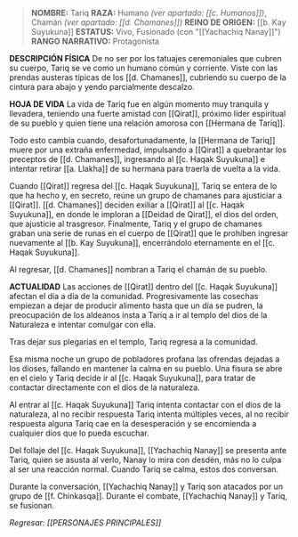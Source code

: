 > **NOMBRE:** Tariq
> **RAZA:** Humano _(ver apartado: [[c. Humanos]])_, Chamán _(ver apartado: [[d. Chamanes]])_
> **REINO DE ORIGEN:** [[b. Kay Suyukuna]]
> **ESTATUS:** Vivo, Fusionado (con "[[Yachachiq Nanay]]")
> **RANGO NARRATIVO:** Protagonista

**DESCRIPCIÓN FÍSICA**
De no ser por los tatuajes ceremoniales que cubren su cuerpo, Tariq se ve como un humano común y corriente. Viste con las prendas austeras típicas de los [[d. Chamanes]], cubriendo su cuerpo de la cintura para abajo y yendo parcialmente descalzo.

**HOJA DE VIDA**
La vida de Tariq fue en algún momento muy tranquila y llevadera, teniendo una fuerte amistad con [[Qirat]], próximo líder espiritual de su pueblo y quien tiene una relación amorosa con [[Hermana de Tariq]].

Todo esto cambia cuando, desafortunadamente, la [[Hermana de Tariq]] muere por una extraña enfermedad, impulsando a [[Qirat]] a quebrantar los preceptos de [[d. Chamanes]], ingresando al [[c. Haqak Suyukuna]] e intentar retirar [[a. Llakha]] de su hermana para traerla de vuelta a la vida.

Cuando [[Qirat]] regresa del [[c. Haqak Suyukuna]], Tariq se entera de lo que ha hecho y, en secreto, reúne un grupo de chamanes para ajusticiar a [[Qirat]]. [[d. Chamanes]] deciden exiliar a [[Qirat]] al [[c. Haqak Suyukuna]], en donde le imploran a [[Deidad de Qirat]], el dios del orden, que ajusticie al trasgresor. Finalmente, Tariq y el grupo de chamanes graban una serie de runas en el cuerpo de [[Qirat]] que le prohíben ingresar nuevamente al [[b. Kay Suyukuna]], encerrándolo eternamente en el [[c. Haqak Suyukuna]].

Al regresar, [[d. Chamanes]] nombran a Tariq el chamán de su pueblo.

**ACTUALIDAD**
Las acciones de [[Qirat]] dentro del [[c. Haqak Suyukuna]] afectan el día a día de la comunidad. Progresivamente las cosechas empiezan a dejar de producir alimento hasta que un día se pudren, la preocupación de los aldeanos insta a Tariq a ir al templo del dios de la Naturaleza e intentar comulgar con ella.

Tras dejar sus plegarias en el templo, Tariq regresa a la comunidad.

Esa misma noche un grupo de pobladores profana las ofrendas dejadas a los dioses, fallando en mantener la calma en su pueblo. Una fisura se abre en el cielo y Tariq decide ir al [[c. Haqak Suyukuna]], para tratar de contactar directamente con el dios de la naturaleza.

Al entrar al [[c. Haqak Suyukuna]] Tariq intenta contactar con el dios de la naturaleza, al no recibir respuesta Tariq intenta múltiples veces, al no recibir respuesta alguna Tariq cae en la desesperación y se encomienda a cualquier dios que lo pueda escuchar.

Del follaje del [[c. Haqak Suyukuna]], [[Yachachiq Nanay]] se presenta ante Tariq, quien se asusta al verlo, Nanay lo mira con desdén, más no lo culpa al ser una reacción normal. Cuando Tariq se calma, estos dos conversan.

Durante la conversación, [[Yachachiq Nanay]] y Tariq son atacados por un grupo de [[f. Chinkasqa]]. Durante el combate, [[Yachachiq Nanay]] y Tariq, se fusionan.

*Regresar: [[PERSONAJES PRINCIPALES]]*